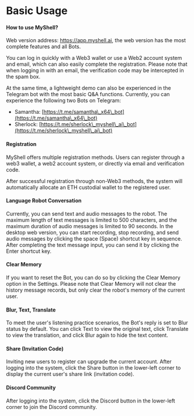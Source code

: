 # Basic Usage

#### How to use MyShell?

Web version address: https://app.myshell.ai, the web version has the most complete features and all Bots.

You can log in quickly with a Web3 wallet or use a Web2 account system and email, which can also easily complete the registration. Please note that when logging in with an email, the verification code may be intercepted in the spam box.

At the same time, a lightweight demo can also be experienced in the Telegram bot with the most basic Q&A functions. Currently, you can experience the following two Bots on Telegram:

* Samantha: [https://t.me/samantha\_x64\_bot](https://t.me/samantha\_x64\_bot)
* Sherlock: [https://t.me/sherlock\_myshell\_ai\_bot](https://t.me/sherlock\_myshell\_ai\_bot)

#### Registration

MyShell offers multiple registration methods. Users can register through a web3 wallet, a web2 account system, or directly via email and verification code.

After successful registration through non-Web3 methods, the system will automatically allocate an ETH custodial wallet to the registered user.

#### Language Robot Conversation

Currently, you can send text and audio messages to the robot. The maximum length of text messages is limited to 500 characters, and the maximum duration of audio messages is limited to 90 seconds. In the desktop web version, you can start recording, stop recording, and send audio messages by clicking the space (Space) shortcut key in sequence. After completing the text message input, you can send it by clicking the Enter shortcut key.

#### Clear Memory

If you want to reset the Bot, you can do so by clicking the Clear Memory option in the Settings. Please note that Clear Memory will not clear the history message records, but only clear the robot's memory of the current user.

#### Blur, Text, Translate

To meet the user's listening practice scenarios, the Bot's reply is set to Blur status by default. You can click Text to view the original text, click Translate to view the translation, and click Blur again to hide the text content.

#### Share (Invitation Code)

Inviting new users to register can upgrade the current account. After logging into the system, click the Share button in the lower-left corner to display the current user's share link (invitation code).

#### Discord Community

After logging into the system, click the Discord button in the lower-left corner to join the Discord community.